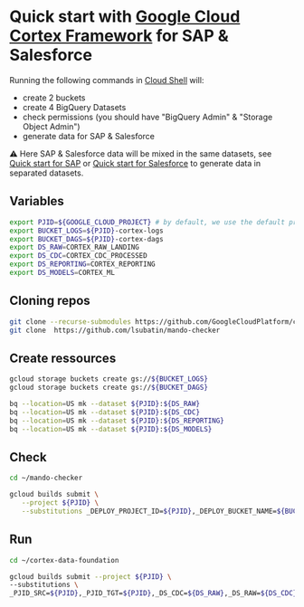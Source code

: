# Quick start with [Google Cloud Cortex Framework](https://github.com/GoogleCloudPlatform/cortex-data-foundation) for SAP & Salesforce


Running the following commands in [Cloud Shell](https://cloud.google.com/shell) will:
- create 2 buckets
- create 4 BigQuery Datasets
- check permissions (you should have "BigQuery Admin" & "Storage Object Admin")
- generate data for SAP & Salesforce

⚠️  Here SAP & Salesforce data will be mixed in the same datasets, see [Quick start for SAP](cortex-quickstart-sap.md) or [Quick start for Salesforce](cortex-quickstart-salesforce.md) to generate data in separated datasets.

## Variables

```sh
export PJID=${GOOGLE_CLOUD_PROJECT} # by default, we use the default project environment variable
export BUCKET_LOGS=${PJID}-cortex-logs
export BUCKET_DAGS=${PJID}-cortex-dags
export DS_RAW=CORTEX_RAW_LANDING
export DS_CDC=CORTEX_CDC_PROCESSED
export DS_REPORTING=CORTEX_REPORTING
export DS_MODELS=CORTEX_ML
```

## Cloning repos

```sh
git clone --recurse-submodules https://github.com/GoogleCloudPlatform/cortex-data-foundation
git clone  https://github.com/lsubatin/mando-checker
```

## Create ressources

```sh
gcloud storage buckets create gs://${BUCKET_LOGS}
gcloud storage buckets create gs://${BUCKET_DAGS}

bq --location=US mk --dataset ${PJID}:${DS_RAW}
bq --location=US mk --dataset ${PJID}:${DS_CDC}
bq --location=US mk --dataset ${PJID}:${DS_REPORTING}
bq --location=US mk --dataset ${PJID}:${DS_MODELS}
```


## Check

```sh
cd ~/mando-checker

gcloud builds submit \
   --project ${PJID} \
   --substitutions _DEPLOY_PROJECT_ID=${PJID},_DEPLOY_BUCKET_NAME=${BUCKET_DAGS},_LOG_BUCKET_NAME=${BUCKET_LOGS} .
```

## Run

```sh
cd ~/cortex-data-foundation

gcloud builds submit --project ${PJID} \
--substitutions \
_PJID_SRC=${PJID},_PJID_TGT=${PJID},_DS_CDC=${DS_RAW},_DS_RAW=${DS_CDC},_DS_REPORTING=${DS_REPORTING},_DS_MODELS=${DS_MODELS},_GCS_BUCKET=${BUCKET_LOGS},_TGT_BUCKET=${BUCKET_DAGS},_TEST_DATA=true,_DEPLOY_CDC=true,_GEN_EXT=true,_DEPLOY_SAP=true,_DEPLOY_SFDC=true
```
